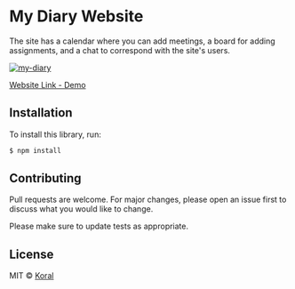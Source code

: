 

# My Diary Website

The site has a calendar where you can add meetings, a board for adding assignments, and a chat to correspond with the site's users.

[![my-diary](https://user-images.githubusercontent.com/61585370/185786313-ec0bcaff-aafc-4a3a-98fc-45a3412c6fd0.png)](https://my-diary-web.netlify.app/) 


[Website Link - Demo](https://my-diary-web.netlify.app/) 

## Installation

To install this library, run:

```bash
$ npm install
```


## Contributing
Pull requests are welcome. For major changes, please open an issue first to discuss what you would like to change.

Please make sure to update tests as appropriate.

## License
MIT © [Koral](LICENSES.md)

